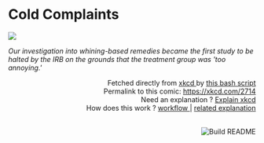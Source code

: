 # <b>Cold Complaints</b>

[![](https://imgs.xkcd.com/comics/cold_complaints.png)](https://xkcd.com/2714)

<i>Our investigation into whining-based remedies became the first study to be halted by the IRB on the grounds that the treatment group was &#39;too annoying.&#39;</i>

<div align="right">
  Fetched directly from
  <a href="https://xkcd.com">
    xkcd
  </a>
  by
  <a href="https://github.com/Vanille-N/Vanille-N/blob/master/fetch">
    this bash script
  </a>
</div>
<div align="right">
  Permalink to this comic:
  <a href="https://xkcd.com/2714">
    https://xkcd.com/2714
  </a>
</div>
<div align="right">
  Need an explanation ?
  <a href="https://www.explainxkcd.com/wiki/index.php/2714">
    Explain xkcd
  </a>
</div>
<div align="right">
  How does this work ?
  <a href="https://github.com/Vanille-N/Vanille-N/blob/master/.github/workflows/build.yml">
    workflow
  </a>
  |
  <a href="https://simonwillison.net/2020/Jul/10/self-updating-profile-readme/">
    related explanation
  </a>
</div><br>

<a href="https://github.com/Vanille-N/Vanille-N/actions"><img src="https://github.com/Vanille-N/Vanille-N/workflows/Build%20README/badge.svg" align="right" alt="Build README"></a>

